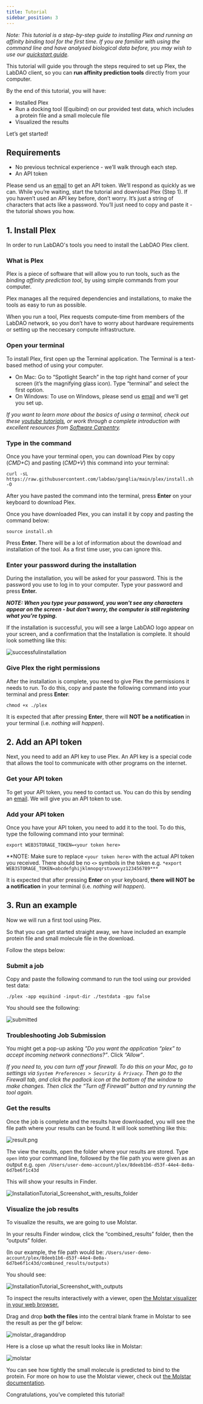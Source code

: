 ```yaml
---
title: Tutorial
sidebar_position: 3
---
```


*Note: This tutorial is a step-by-step guide to installing Plex and running an affinity binding tool for the first time. If you are familiar with using the command line and have analysed biological data before, you may wish to use our [quickstart guide](https://docs.labdao.xyz/affinity-prediction/quickstart).*

This tutorial will guide you through the steps required to set up Plex, the LabDAO client, so you can **run affinity prediction tools** directly from your computer.

By the end of this tutorial, you will have:

* Installed Plex
* Run a docking tool (Equibind) on our provided test data, which includes a protein file and a small molecule file
* Visualized the results

Let’s get started!

## Requirements

- No previous technical experience - we’ll walk through each step.
- An API token

Please send us an [email](mailto:stewards@labdao.com) to get an API token. We’ll respond as quickly as we can. While you’re waiting, start the tutorial and download Plex (Step 1). If you haven’t used an API key before, don’t worry. It’s just a string of characters that acts like a password. You’ll just need to copy and paste it - the tutorial shows you how.

## 1. Install Plex
In order to run LabDAO's tools you need to install the LabDAO Plex client. 

### What is Plex
Plex is a piece of software that will allow you to run tools, such as the *binding affinity prediction tool*, by using simple commands from your computer. 

Plex manages all the required dependencies and installations, to make the tools as easy to run as possible. 

When you run a tool, Plex requests compute-time from members of the LabDAO network, so you don’t have to worry about hardware requirements or setting up the neccesary compute infrastructure.

### Open your terminal
To install Plex, first open up the Terminal application. The Terminal is a text-based method of using your computer.

- On Mac: Go to “Spotlight Search” in the top right hand corner of your screen (it’s the magnifying glass icon). Type “terminal” and select the first option.
- On Windows: To use on Windows, please send us [email](mailto:stewards@labdao.com) and we'll get you set up.

*If you want to learn more about the basics of using a terminal, check out these [youtube tutorials](https://youtu.be/aKRYQsKR46I?t=36), or work through a complete introduction with excellent resources from [Software Carpentry](https://swcarpentry.github.io/shell-novice/01-intro/index.html).*


### Type in the command
Once you have your terminal open, you can download Plex by copy (*CMD+C*) and pasting (*CMD+V*) this command into your terminal:

```
curl -sL https://raw.githubusercontent.com/labdao/ganglia/main/plex/install.sh -O
```

After you have pasted the command into the terminal, press **Enter** on your keyboard to download Plex.

Once you have downloaded Plex, you can install it by copy and pasting the command below:

```
source install.sh
```

Press **Enter.** There will be a lot of information about the download and installation of the tool. As a first time user, you can ignore this.

### Enter your password during the installation
During the installation, you will be asked for your password. This is the password you use to log in to your computer. Type your password and press **Enter.**

***NOTE: When you type your password, you won't see any characters appear on the screen - but don't worry, the computer is still registering what you're typing.***

If the installation is successful, you will see a large LabDAO logo appear on your screen, and a confirmation that the Installation is complete. It should look something like this:

![successfulinstallation](InstallationTutorial_Screenshot_of_successful_install_with_LabDAO_logo.png)

### Give Plex the right permissions
After the installation is complete, you need to give Plex the permissions it needs to run. To do this, copy and paste the following command into your terminal and press **Enter**:

```
chmod +x ./plex
```

It is expected that after pressing **Enter**, there will **NOT be a notification** in your terminal (i.e. *nothing will happen*).

## 2. Add an API token
Next, you need to add an API key to use Plex. An API key is a special code that allows the tool to communicate with other programs on the internet.

### Get your API token
To get your API token, you need to contact us. You can do this by sending an [email](mailto:stewards@labdao.com). We will give you an API token to use.

### Add your API token
Once you have your API token, you need to add it to the tool. To do this, type the following command into your terminal:

```
export WEB3STORAGE_TOKEN=<your token here>
```

**NOTE: Make sure to replace ```<your token here>``` with the actual API token you received. There should be no ```<>``` symbols in the token e.g. ```*export WEB3STORAGE_TOKEN=abcdefghijklmnopqrstuvwxyz123456789***```

It is expected that after pressing **Enter** on your keyboard, **there will NOT be a notification** in your terminal (i.e. *nothing will happen*).

## 3. Run an example
Now we will run a first tool using Plex.

So that you can get started straight away, we have included an example protein file and small molecule file in the download. 

Follow the steps below:

### Submit a job

Copy and paste the following command to run the tool using our provided test data:

```
./plex -app equibind -input-dir ./testdata -gpu false
```

You should see the following:

![submitted](InstallationTutorial_Screenshot_with_submitting_and_receiving_job.png)

### Troubleshooting Job Submission
You might get a pop-up asking *"Do you want the application “plex” to accept incoming network connections?”*. Click *“Allow”*.

*If you need to, you can turn off your firewall. To do this on your Mac, go to settings via `System Preferences > Security & Privacy`. Then go to the Firewall tab, and click the padlock icon at the bottom of the window to make changes. Then click the “Turn off Firewall” button and try running the tool again.*

### Get the results

Once the job is complete and the results have downloaded, you will see the file path where your results can be found. It will look something like this: 

![result.png](Installation_Tutorial_Screenshot_small_with_file_path_for_job_results.png)

The view the results, open the folder where your results are stored. Type ```open``` into your command line, followed by the file path you were given as an output e.g. ```open /Users/user-demo-account/plex/8deeb1b6-d53f-44e4-8e0a-6d7be6f1c43d```

This will show your results in Finder.

![InstallationTutorial_Screenshot_with_results_folder](InstallationTutorial_Screenshot_with_results_folder.png)

### Visualize the job results

To visualize the results, we are going to use Molstar.

In your results Finder window, click the “combined_results” folder, then the “outputs” folder.

(In our example, the file path would be: ```/Users/user-demo-account/plex/8deeb1b6-d53f-44e4-8e0a-6d7be6f1c43d/combined_results/outputs)```

You should see:

![InstallationTutorial_Screenshot_with_outputs](InstallationTutorial_Screenshot_with_outputs.png)

To inspect the results interactively with a viewer, open [the Molstar visualizer in your web browser.](https://molstar.org/viewer/)

Drag and drop **both the files** into the central blank frame in Molstar to see the result as per the gif below:

![molstar_draganddrop](Gif_-_drag_and_drop_molstar.gif)

Here is a close up what the result looks like in Molstar:

![molstar](InstallationTutorial_Screenshot_of_Molstar.png)

You can see how tightly the small molecule is predicted to bind to the protein. For more on how to use the Molstar viewer, check out [the Molstar documentation](https://molstar.org/viewer-docs/).

Congratulations, you’ve completed this tutorial! 